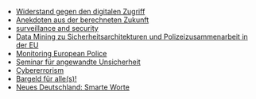 +  <a href="https://capulcu.blackblogs.org/">Widerstand gegen den digitalen Zugriff</a>
+  <a href="http://blog.pilpul.me/">Anekdoten aus der berechneten Zukunft</a>
+  <a href="http://www.security-informatics.de/blog/">surveillance and security</a>
+  <a href="https://digit.so36.net/">Data Mining zu Sicherheitsarchitekturen und Polizeizusammenarbeit in der EU</a>
+  <a href="https://euro-police.noblogs.org/">Monitoring European Police</a>
+  <a href="http://unsicherheit.tk/">Seminar für angewandte Unsicherheit</a>
+  <a href="https://cybererrorism.noblogs.org/" target="_blank">Cybererrorism</a>
+  <a href="https://cash.blackblogs.org/">Bargeld für alle(s)!</a>
+  <a href="https://www.neues-deutschland.de/rubrik/smarteworte">Neues Deutschland: Smarte Worte</a>

